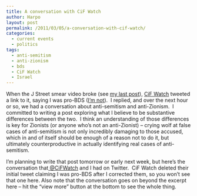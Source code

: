 ```yaml
---
title: A conversation with CiF Watch
author: Harpo
layout: post
permalink: /2011/03/05/a-conversation-with-cif-watch/
categories:
  - current events
  - politics
tags:
  - anti-semitism
  - anti-zionism
  - bds
  - CiF Watch
  - Israel
---
```

When the J Street smear video broke (see <a title="Fisking yet another smear against J Street" href="http://harpojaeger.github.io/2011/03/04/fisking-yet-another-smear-against-j-street/" target="_blank">my last post</a>), <a href="http://cifwatch.com/" target="_blank">CiF Watch</a> tweeted a link to it, saying I was pro-BDS (<a title="BDS: a threat to peace" href="http://harpojaeger.github.io/2009/11/21/bds-a-threat-to-peace/" target="_blank">I&#8217;m not</a>).  I replied, and over the next hour or so, we had a conversation about anti-semitism and anti-Zionism.  I committed to writing a post exploring what I believe to be substantive differences between the two.  I think an understanding of those differences is key for Zionists (or anyone who&#8217;s not an anti-Zionist) – crying wolf at false cases of anti-semitism is not only incredibly damaging to those accused, which in and of itself should be enough of a reason not to do it, but ultimately counterproductive in actually identifying real cases of anti-semitism.

I&#8217;m planning to write that post tomorrow or early next week, but here&#8217;s the conversation that<a href="http://twitter.com/#!/cifwatch" target="_blank"> @CiFWatch</a> and I had on Twitter.  CiF Watch deleted their initial tweet claiming I was pro-BDS after I corrected them, so you won&#8217;t see that one here. Also note that the conversation goes on beyond the excerpt here – hit the &#8220;view more&#8221; button at the bottom to see the whole thing.

<div>
</div>